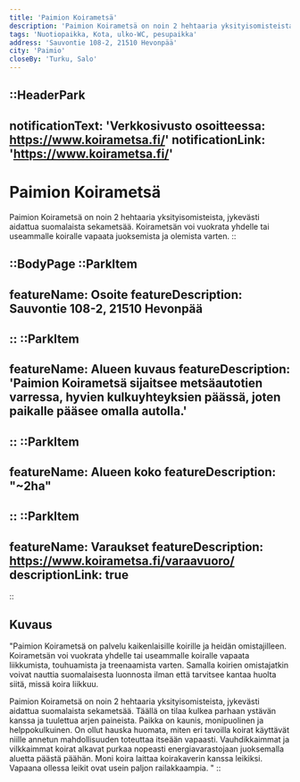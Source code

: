 ```yaml
---
title: 'Paimion Koirametsä'
description: 'Paimion Koirametsä on noin 2 hehtaaria yksityisomisteista, jykevästi aidattua suomalaista sekametsää. Koirametsän voi vuokrata yhdelle tai useammalle koiralle vapaata juoksemista ja olemista varten.'
tags: 'Nuotiopaikka, Kota, ulko-WC, pesupaikka'
address: 'Sauvontie 108-2, 21510 Hevonpää'
city: 'Paimio'
closeBy: 'Turku, Salo'
---
```


::HeaderPark
---
notificationText: 'Verkkosivusto osoitteessa: https://www.koirametsa.fi/'
notificationLink: 'https://www.koirametsa.fi/'
---
# Paimion Koirametsä
Paimion Koirametsä on noin 2 hehtaaria yksityisomisteista, jykevästi aidattua suomalaista sekametsää. Koirametsän voi vuokrata yhdelle tai useammalle koiralle vapaata juoksemista ja olemista varten. 
::

::BodyPage
::ParkItem
---
featureName: Osoite
featureDescription: Sauvontie 108-2, 21510 Hevonpää
---
::
::ParkItem
---
featureName: Alueen kuvaus
featureDescription: 'Paimion Koirametsä sijaitsee metsäautotien varressa, hyvien kulkuyhteyksien päässä, joten paikalle pääsee omalla autolla.'
---
::
::ParkItem
---
featureName: Alueen koko
featureDescription: "~2ha"
---
::
::ParkItem
---
featureName: Varaukset
featureDescription: https://www.koirametsa.fi/varaavuoro/
descriptionLink: true
---
::
## Kuvaus

"Paimion Koirametsä on palvelu kaikenlaisille koirille ja heidän omistajilleen. Koirametsän voi vuokrata yhdelle tai useammalle koiralle vapaata liikkumista, touhuamista ja treenaamista varten. Samalla koirien omistajatkin voivat nauttia suomalaisesta luonnosta ilman että tarvitsee kantaa huolta siitä, missä koira liikkuu. 

Paimion Koirametsä on noin 2 hehtaaria yksityisomisteista, jykevästi aidattua suomalaista sekametsää. Täällä on tilaa kulkea parhaan ystävän kanssa ja tuulettua arjen paineista. Paikka on kaunis, monipuolinen ja helppokulkuinen. On ollut hauska huomata, miten eri tavoilla koirat käyttävät niille annetun mahdollisuuden toteuttaa itseään vapaasti. Vauhdikkaimmat ja vilkkaimmat koirat alkavat purkaa nopeasti energiavarastojaan juoksemalla aluetta päästä päähän. Moni koira laittaa koirakaverin kanssa leikiksi. Vapaana ollessa leikit ovat usein paljon railakkaampia. "
::